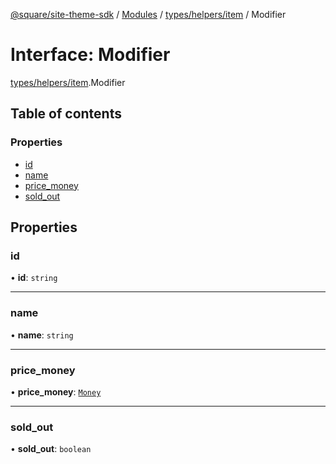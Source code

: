 [@square/site-theme-sdk](../GettingStarted.md) / [Modules](../modules.md) / [types/helpers/item](../modules/types_helpers_item.md) / Modifier

# Interface: Modifier

[types/helpers/item](../modules/types_helpers_item.md).Modifier

## Table of contents

### Properties

- [id](types_helpers_item.Modifier.md#id)
- [name](types_helpers_item.Modifier.md#name)
- [price\_money](types_helpers_item.Modifier.md#price_money)
- [sold\_out](types_helpers_item.Modifier.md#sold_out)

## Properties

### id

• **id**: `string`

___

### name

• **name**: `string`

___

### price\_money

• **price\_money**: [`Money`](types_helpers_money.Money.md)

___

### sold\_out

• **sold\_out**: `boolean`
